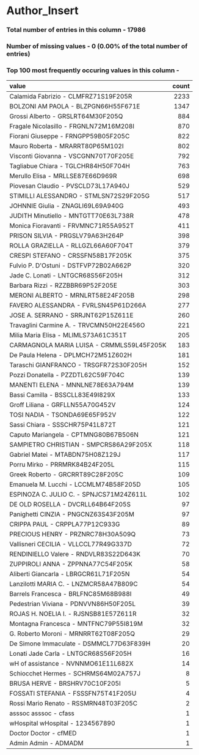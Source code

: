
# Author_Insert

### Total number of entries in this column - 17986

### Number of missing values - 0 (0.00% of the total number of entries)

### Top 100 most frequently occuring values in this column -

| value                                     |   count |
|:------------------------------------------|--------:|
| Calamida Fabrizio - CLMFRZ71S19F205R      |    2233 |
| BOLZONI AM PAOLA - BLZPGN66H55F671E       |    1347 |
| Grossi Alberto - GRSLRT64M30F205Q         |     884 |
| Fragale Nicolasillo - FRGNLN72M16M208I    |     870 |
| Fiorani Giuseppe - FRNGPP59B05F205C       |     822 |
| Mauro Roberta - MRARRT80P65M102I          |     802 |
| Visconti Giovanna - VSCGNN70T70F205E      |     792 |
| Tagliabue Chiara - TGLCHR84H50F704H       |     763 |
| Merullo Elisa - MRLLSE87E66D969R          |     698 |
| Piovesan Claudio - PVSCLD73L17A940J       |     529 |
| STIMILLI ALESSANDRO - STMLSN72S29F205G    |     517 |
| JOHNNIE Giulia - ZNAGLI69L69A940G         |     493 |
| JUDITH Minutiello - MNTGTT70E63L738R      |     478 |
| Monica Fioravanti - FRVMNC71R55A952T      |     411 |
| PRISON SILVIA - PRGSLV79A63H264P          |     398 |
| ROLLA GRAZIELLA - RLLGZL66A60F704T        |     379 |
| CRESPI STEFANO - CRSSFN58B17F205K         |     375 |
| Fulvio P. D'Ostuni - DSTFVP72B02A662P     |     320 |
| Jade C. Lonati - LNTGCR68S56F205H         |     312 |
| Barbara Rizzi - RZZBBR69P52F205E          |     303 |
| MERONI ALBERTO - MRNLRT58E24F205B         |     298 |
| FAVERO ALESSANDRA - FVRLSN45P61D266A      |     277 |
| JOSE A. SERRANO - SRRJNT62P15Z611E        |     260 |
| Travaglini Carmine A. - TRVCMN50H22E456O  |     221 |
| Milia Maria Elisa - MLIMLS73A61C351T      |     205 |
| CARMAGNOLA MARIA LUISA - CRMMLS59L45F205K |     183 |
| De Paula Helena - DPLMCH72M51Z602H        |     181 |
| Taraschi GIANFRANCO - TRSGFR72S30F205H    |     152 |
| Pozzi Donatella - PZZDTL62C59F704C        |     139 |
| MANENTI ELENA - MNNLNE78E63A794M          |     139 |
| Bassi Camilla - BSSCLL83E49I829X          |     133 |
| Groff Liliana - GRFLLN55A70G452V          |     124 |
| TOSI NADIA - TSONDA69E65F952V             |     122 |
| Sassi Chiara - SSSCHR75P41L872T           |     121 |
| Caputo Mariangela - CPTMNG80B67B506N      |     121 |
| SAMPIETRO CHRISTIAN - SMPCRS86A29F205X    |     118 |
| Gabriel Matei - MTABDN75H08Z129J          |     117 |
| Porru Mirko - PRRMRK84B24F205L            |     115 |
| Greek Roberto - GRCRRT89C28F205C          |     109 |
| Emanuela M. Lucchi - LCCMLM74B58F205D     |     105 |
| ESPINOZA C. JULIO C. - SPNJCS71M24Z611L   |     102 |
| DE OLD ROSELLA - DVCRLL64B64F205S         |      97 |
| Panighetti CINZIA - PNGCNZ63S43F205M      |      97 |
| CRIPPA PAUL - CRPPLA77P12C933G            |      89 |
| PRECIOUS HENRY - PRZNRC78H30A509Q         |      73 |
| Vallisneri CECILIA - VLLCCL77R49G337D     |      72 |
| RENDINIELLO Valere - RNDVLR83S22D643K     |      70 |
| ZUPPIROLI ANNA - ZPPNNA77C54F205K         |      58 |
| Aliberti Giancarla - LBRGCR61L71F205N     |      54 |
| Lanzilotti MARIA C. - LNZMCR58A47B809C    |      54 |
| Barrels Francesca - BRLFNC85M68B988I      |      49 |
| Pedestrian Viviana - PDNVVN86H50F205L     |      39 |
| ROJAS H. NOELIA I. - RJSNSB81E57Z611R     |      32 |
| Montagna Francesca - MNTFNC79P55I819M     |      32 |
| G. Roberto Moroni - MRNRRT62T08F205Q      |      29 |
| De Simone Immaculate - DSMMCL77D63F839H   |      20 |
| Lonati Jade Carla - LNTGCR68S56F205H      |      16 |
| wH of assistance - NVNNMO61E11L682X       |      14 |
| Schiocchet Hermes - SCHRMS64M02A757J      |       8 |
| BRUSA HERVE - BRSHRV70C10F205I            |       5 |
| FOSSATI STEFANIA - FSSSFN75T41F205U       |       4 |
| Rossi Mario Renato - RSSMRN48T03F205C     |       2 |
| asssoc asssoc - cfass                     |       1 |
| wHospital wHospital - 1234567890          |       1 |
| Doctor Doctor - cfMED                     |       1 |
| Admin Admin - ADMADM                      |       1 |
